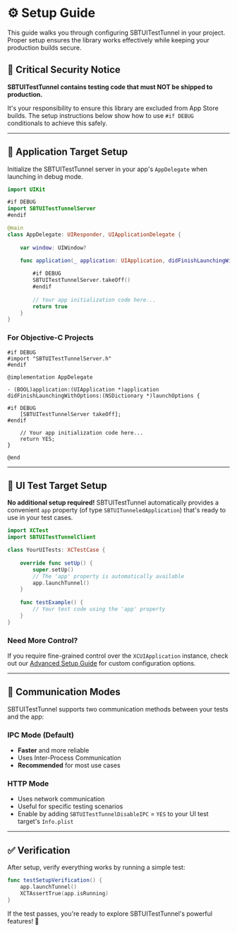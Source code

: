 # ⚙️ Setup Guide

This guide walks you through configuring SBTUITestTunnel in your project. Proper setup ensures the library works effectively while keeping your production builds secure.

## 🚨 Critical Security Notice

**SBTUITestTunnel contains testing code that must NOT be shipped to production.** 

It's your responsibility to ensure this library are excluded from App Store builds. The setup instructions below show how to use `#if DEBUG` conditionals to achieve this safely.

---

## 📱 Application Target Setup

Initialize the SBTUITestTunnel server in your app's `AppDelegate` when launching in debug mode.

```swift
import UIKit

#if DEBUG
import SBTUITestTunnelServer
#endif

@main
class AppDelegate: UIResponder, UIApplicationDelegate {
    
    var window: UIWindow?

    func application(_ application: UIApplication, didFinishLaunchingWithOptions launchOptions: [UIApplication.LaunchOptionsKey: Any]?) -> Bool {
        
        #if DEBUG
        SBTUITestTunnelServer.takeOff()
        #endif
        
        // Your app initialization code here...
        return true
    }
}
```

### For Objective-C Projects

```objc
#if DEBUG
#import "SBTUITestTunnelServer.h"
#endif

@implementation AppDelegate

- (BOOL)application:(UIApplication *)application didFinishLaunchingWithOptions:(NSDictionary *)launchOptions {
    
#if DEBUG
    [SBTUITestTunnelServer takeOff];
#endif
    
    // Your app initialization code here...
    return YES;
}

@end
```

---

## 🧪 UI Test Target Setup

**No additional setup required!** SBTUITestTunnel automatically provides a convenient `app` property (of type `SBTUITunneledApplication`) that's ready to use in your test cases.

```swift
import XCTest
import SBTUITestTunnelClient

class YourUITests: XCTestCase {
    
    override func setUp() {
        super.setUp()
        // The 'app' property is automatically available
        app.launchTunnel()
    }
    
    func testExample() {
        // Your test code using the 'app' property
    }
}
```

### Need More Control?

If you require fine-grained control over the `XCUIApplication` instance, check out our [Advanced Setup Guide](./Advanced_Setup.md) for custom configuration options.

---

## 🔧 Communication Modes

SBTUITestTunnel supports two communication methods between your tests and the app:

### IPC Mode (Default)
- **Faster** and more reliable
- Uses Inter-Process Communication
- **Recommended** for most use cases

### HTTP Mode
- Uses network communication
- Useful for specific testing scenarios
- Enable by adding `SBTUITestTunnelDisableIPC` = `YES` to your UI test target's `Info.plist`

---

## ✅ Verification

After setup, verify everything works by running a simple test:

```swift
func testSetupVerification() {
    app.launchTunnel()
    XCTAssertTrue(app.isRunning)
}
```

If the test passes, you're ready to explore SBTUITestTunnel's powerful features! 🎉
